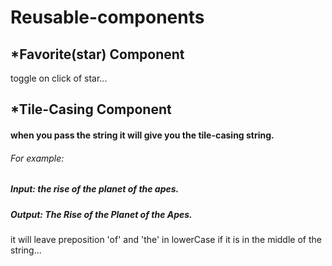 # Reusable-components

## *Favorite(star) Component
   toggle on click of star...

## *Tile-Casing Component
#### when you pass the string it will give you the tile-casing string.
###### For example:
##### Input: the rise of the planet of the apes.
##### Output: The Rise of the Planet of the Apes.

it will leave preposition 'of' and 'the' in lowerCase if it is in the middle of the string...

